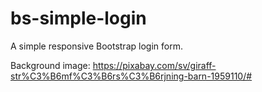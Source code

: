# bs-simple-login
A simple responsive Bootstrap login form.

Background image:
https://pixabay.com/sv/giraff-str%C3%B6mf%C3%B6rs%C3%B6rjning-barn-1959110/#
